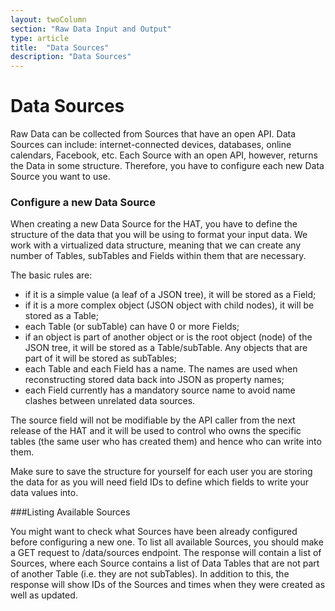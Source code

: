 ```yaml
---
layout: twoColumn
section: "Raw Data Input and Output"
type: article
title:  "Data Sources"
description: "Data Sources"
---
```


# Data Sources

Raw Data can be collected from Sources that have an open API. Data Sources can include: internet-connected devices, databases, online calendars, Facebook, etc. Each Source with an open API, however, returns the Data in some structure. Therefore, you have to configure each new Data Source you want to use.

### Configure a new Data Source
    
When creating a new Data Source for the HAT, you have to define the structure of the data that you will be using to format your input data. We work with a virtualized data structure, meaning that we can create any number of Tables, subTables and Fields within them that are necessary.
    
The basic rules are:
    
* if it is a simple value (a leaf of a JSON tree), it will be stored as a Field;
* if it is a more complex object (JSON object with child nodes), it will be stored as a Table;
* each Table (or subTable) can have 0 or more Fields;
* if an object is part of another object or is the root object (node) of the JSON tree, it will be stored as a Table/subTable. Any objects that are part of it will be stored as subTables;
* each Table and each Field has a name. The names are used when reconstructing stored data back into JSON as property names;
* each Field currently has a mandatory source name to avoid name clashes between unrelated data sources.

The source field will not be modifiable by the API caller from the next release of the HAT and it will be used to control who owns the specific tables (the same user who has created them) and hence who can write into them.

Make sure to save the structure for yourself for each user you are storing the data for as you will need field IDs to define which fields to write your data values into.


###Listing Available Sources
   
You might want to check what Sources have been already configured before configuring a new one. To list all available Sources, you should make a GET request to /data/sources endpoint. The response will contain a list of Sources, where each Source contains a list of Data Tables that are not part of another Table (i.e. they are not subTables). In addition to this, the response will show IDs of the Sources and times when they were created as well as updated.
